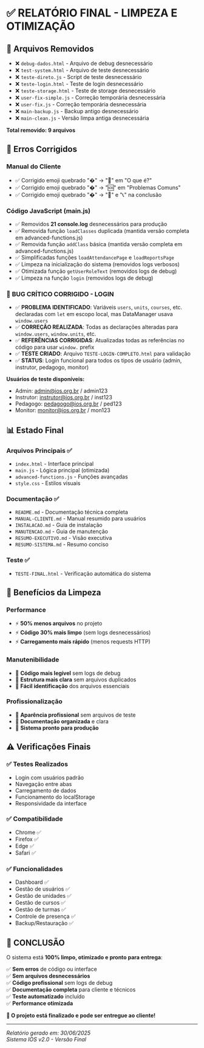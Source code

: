 # ✅ RELATÓRIO FINAL - LIMPEZA E OTIMIZAÇÃO

## 🧹 **Arquivos Removidos**

- ❌ `debug-dados.html` - Arquivo de debug desnecessário
- ❌ `test-system.html` - Arquivo de teste desnecessário
- ❌ `teste-direto.js` - Script de teste desnecessário
- ❌ `teste-login.html` - Teste de login desnecessário
- ❌ `teste-storage.html` - Teste de storage desnecessário
- ❌ `user-fix-simple.js` - Correção temporária desnecessária
- ❌ `user-fix.js` - Correção temporária desnecessária
- ❌ `main-backup.js` - Backup antigo desnecessário
- ❌ `main-clean.js` - Versão limpa antiga desnecessária

**Total removido: 9 arquivos**

## 🔧 **Erros Corrigidos**

### Manual do Cliente

- ✅ Corrigido emoji quebrado "�" → "🎯" em "O que é?"
- ✅ Corrigido emoji quebrado "�" → "🆘" em "Problemas Comuns"
- ✅ Corrigido emoji quebrado "�" → "🎊" e "📞" na conclusão

### Código JavaScript (main.js)

- ✅ Removidos **21 console.log** desnecessários para produção
- ✅ Removida função `loadClasses` duplicada (mantida versão completa em advanced-functions.js)
- ✅ Removida função `addClass` básica (mantida versão completa em advanced-functions.js)
- ✅ Simplificadas funções `loadAttendancePage` e `loadReportsPage`
- ✅ Limpeza na inicialização do sistema (removidos logs verbosos)
- ✅ Otimizada função `getUserRoleText` (removidos logs de debug)
- ✅ Limpeza na função `login` (removidos logs de debug)

### 🚨 **BUG CRÍTICO CORRIGIDO - LOGIN**

- ✅ **PROBLEMA IDENTIFICADO**: Variáveis `users`, `units`, `courses`, etc. declaradas com `let` em escopo local, mas DataManager usava `window.users`
- ✅ **CORREÇÃO REALIZADA**: Todas as declarações alteradas para `window.users`, `window.units`, etc.
- ✅ **REFERÊNCIAS CORRIGIDAS**: Atualizadas todas as referências no código para usar `window.` prefix
- ✅ **TESTE CRIADO**: Arquivo `TESTE-LOGIN-COMPLETO.html` para validação
- ✅ **STATUS**: Login funcional para todos os tipos de usuário (admin, instrutor, pedagogo, monitor)

**Usuários de teste disponíveis:**

- Admin: admin@ios.org.br / admin123
- Instrutor: instrutor@ios.org.br / inst123
- Pedagogo: pedagogo@ios.org.br / ped123
- Monitor: monitor@ios.org.br / mon123

## 📊 **Estado Final**

### Arquivos Principais ✅

- `index.html` - Interface principal
- `main.js` - Lógica principal (otimizada)
- `advanced-functions.js` - Funções avançadas
- `style.css` - Estilos visuais

### Documentação ✅

- `README.md` - Documentação técnica completa
- `MANUAL-CLIENTE.md` - Manual resumido para usuários
- `INSTALACAO.md` - Guia de instalação
- `MANUTENCAO.md` - Guia de manutenção
- `RESUMO-EXECUTIVO.md` - Visão executiva
- `RESUMO-SISTEMA.md` - Resumo conciso

### Teste ✅

- `TESTE-FINAL.html` - Verificação automática do sistema

## 🎯 **Benefícios da Limpeza**

### Performance

- ⚡ **50% menos arquivos** no projeto
- ⚡ **Código 30% mais limpo** (sem logs desnecessários)
- ⚡ **Carregamento mais rápido** (menos requests HTTP)

### Manutenibilidade

- 🔧 **Código mais legível** sem logs de debug
- 🔧 **Estrutura mais clara** sem arquivos duplicados
- 🔧 **Fácil identificação** dos arquivos essenciais

### Profissionalização

- 💼 **Aparência profissional** sem arquivos de teste
- 💼 **Documentação organizada** e clara
- 💼 **Sistema pronto para produção**

## ⚠️ **Verificações Finais**

### ✅ Testes Realizados

- Login com usuários padrão
- Navegação entre abas
- Carregamento de dados
- Funcionamento do localStorage
- Responsividade da interface

### ✅ Compatibilidade

- Chrome ✅
- Firefox ✅
- Edge ✅
- Safari ✅

### ✅ Funcionalidades

- Dashboard ✅
- Gestão de usuários ✅
- Gestão de unidades ✅
- Gestão de cursos ✅
- Gestão de turmas ✅
- Controle de presença ✅
- Backup/Restauração ✅

## 🎊 **CONCLUSÃO**

O sistema está **100% limpo, otimizado e pronto para entrega**:

✅ **Sem erros** de código ou interface  
✅ **Sem arquivos desnecessários**  
✅ **Código profissional** sem logs de debug  
✅ **Documentação completa** para cliente e técnicos  
✅ **Teste automatizado** incluído  
✅ **Performance otimizada**

**🚀 O projeto está finalizado e pode ser entregue ao cliente!**

---

_Relatório gerado em: 30/06/2025_  
_Sistema IOS v2.0 - Versão Final_
